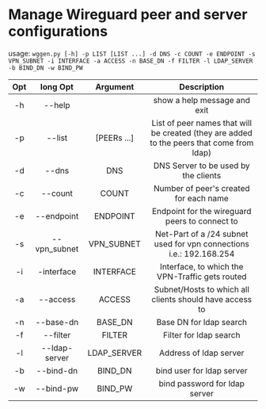 # Manage Wireguard peer and server configurations


usage: `wggen.py [-h] -p LIST [LIST ...] -d DNS -c COUNT -e ENDPOINT -s
                VPN_SUBNET -i INTERFACE -a ACCESS -n BASE_DN -f FILTER -l
                LDAP_SERVER -b BIND_DN -w BIND_PW`

| Opt | long Opt     | Argument  | Description                                                                             |
|:---:|:------------:|:---------:|:---------------------------------------------------------------------------------------:|
|-h   | --help       |           |show a help message and exit                                                             |
|-p   |--list        |[PEERs ...]|List of peer names that will be created (they are added to the peers that come from ldap)|                         |
|-d   | --dns        |DNS        |DNS Server to be used by the clients                                                     |
|-c   | --count      |COUNT      |Number of peer's created for each name                                                   |
|-e   | --endpoint   |ENDPOINT   |Endpoint for the wireguard peers to connect to                                           |
|-s   | --vpn_subnet |VPN_SUBNET |Net-Part of a /24 subnet used for vpn connections i.e.: 192.168.254                      |
|-i   | -interface   |INTERFACE  |Interface, to which the VPN-Traffic gets routed                                          |
|-a   | --access     |ACCESS     |Subnet/Hosts to which all clients should have access to                                  |
|-n   | --base-dn    |BASE_DN    |Base DN for ldap search                                                                  |
|-f   | --filter     |FILTER     |Filter for ldap search                                                                   |
|-l   | --ldap-server|LDAP_SERVER|Address of ldap server                                                                   |
|-b   | --bind-dn    |BIND_DN    |bind user for ldap server                                                                |
|-w   | --bind-pw    |BIND_PW    |bind password for ldap server                                                            |

